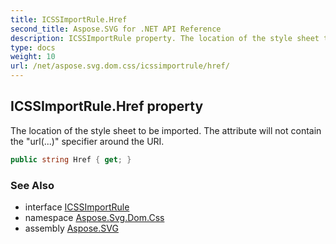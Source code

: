```yaml
---
title: ICSSImportRule.Href
second_title: Aspose.SVG for .NET API Reference
description: ICSSImportRule property. The location of the style sheet to be imported. The attribute will not contain the url... specifier around the URI
type: docs
weight: 10
url: /net/aspose.svg.dom.css/icssimportrule/href/
---
```

## ICSSImportRule.Href property

The location of the style sheet to be imported. The attribute will not contain the "url(...)" specifier around the URI.

```csharp
public string Href { get; }
```

### See Also

* interface [ICSSImportRule](../)
* namespace [Aspose.Svg.Dom.Css](../../icssimportrule/)
* assembly [Aspose.SVG](../../../)
